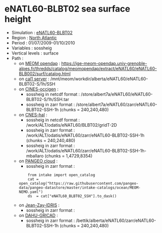 # eNATL60-BLBT02 sea surface height

 - Simulation : [eNATL60-BLBT02](https://github.com/AurelieAlbert/extractions/blob/main/simulations/enatl60-blbt02.md)
 - Region : [North Atlantic](https://github.com/AurelieAlbert/extractions/blob/main/regions/NATL.md)
 - Period : 01/07/2009-01/10/2010
 - Variables : sossheig
 - Vertical levels : surface
 - Path : 
   - on [MEOM opendap](https://github.com/AurelieAlbert/extractions/tree/main/platforms) : https://ige-meom-opendap.univ-grenoble-alpes.fr/thredds/catalog/meomopendap/extract/eNATL60/eNATL60-BLB002/surf/catalog.html
   - on [cal1 server](https://github.com/AurelieAlbert/extractions/blob/main/platforms/cal1.md) : /mnt/meom/workdir/alberta/eNATL60/eNATL60-BLBT02-S/1h/SSH
   - on [CINES-occigen](https://github.com/AurelieAlbert/extractions/blob/main/platforms/occigen.md) :
       - sossheig in netcdf format : /store/albert7a/eNATL60/eNATL60-BLBT02-S/1h/SSH.tar
       - sossheig in zarr format : /store/albert7a/eNATL60/zarr/eNATL60-BLBT02-SSH-1h (chunks = 240,240,480)
   - on [CNES-hal](https://github.com/AurelieAlbert/extractions/blob/main/platforms/hal.md) :
       - sossheig in netcdf format : /work/ALT/odatis/eNATL60/BLBT02/gridT-2D
       - sossheig in zarr format : /work/ALT/odatis/eNATL60/zarr/eNATL60-BLBT02-SSH-1h (chunks = 240,240,480)
       - sossheig in zarr format : /work/ALT/odatis/eNATL60/zarr/eNATL60-BLBT02-SSH-1h-mballaro (chunks = 1,4729,8354)
   - on [PANGEO cloud](https://github.com/AurelieAlbert/extractions/blob/main/platforms/pangeo.md) :                 
       - sossheig in zarr format : 
       ```
           from intake import open_catalog
           cat = open_catalog("https://raw.githubusercontent.com/pangeo-data/pangeo-datastore/master/intake-catalogs/ocean/MEOM-NEMO.yaml")
           ds  = cat["eNATL60_BLBT02_SSH"].to_dask()
       ```
   - on [Jean-Zay-IDRIS](https://github.com/AurelieAlbert/extractions/blob/main/platforms/jean-zay.md) :                 
       - sossheig in zarr format : 
   - on [DAHU-GRICAD](https://github.com/AurelieAlbert/extractions/blob/main/platforms/gricad.md) :                 
       - sossheig in zarr format : /bettik/alberta/eNATL60/zarr/eNATL60-BLBT02-SSH-1h (chunks = 240,240,480)      
